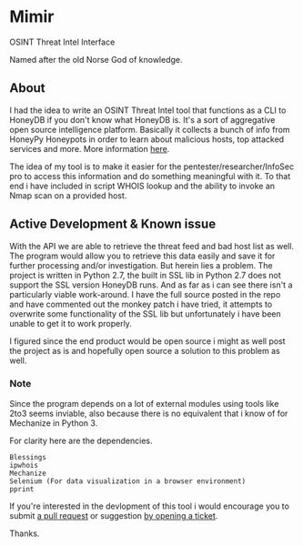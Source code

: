 # Mimir
OSINT Threat Intel Interface

Named after the old Norse God of knowledge.

## About
I had the idea to write an OSINT Threat Intel tool that functions as a CLI to HoneyDB if you don't know what HoneyDB is. It's a sort of aggregative open source intelligence platform. Basically it collects a bunch of info from HoneyPy Honeypots in order to learn about malicious hosts, top attacked services and more. More information [here](https://riskdiscovery.com/honeydb/#about). 

The idea of my tool is to make it easier for the pentester/researcher/InfoSec pro to access this information and do something meaningful with it. To that end i have included in script WHOIS lookup and the ability to invoke an Nmap scan on a provided host.

## Active Development & Known issue
With the API we are able to retrieve the threat feed and bad host list as well. The program would allow you to retrieve this data easily and save it for further processing and/or investigation. But herein lies a problem. The project is written in Python 2.7, the built in SSL lib in Python 2.7 does not support the SSL version HoneyDB runs. And as far as i can see there isn't a particularly viable work-around. I have the full source posted in the repo and have commented out the monkey patch i have tried, it attempts to overwrite some functionality of the SSL lib but unfortunately i have been unable to get it to work properly.

I figured since the end product would be open source i might as well post the project as is and hopefully open source a solution to this problem as well.

### Note
Since the program depends on a lot of external modules using tools like 2to3 seems inviable, also because there is no equivalent that i know of for Mechanize in Python 3.

For clarity here are the dependencies.

```
Blessings
ipwhois
Mechanize
Selenium (For data visualization in a browser environment)
pprint
```
If you're interested in the devlopment of this tool i would encourage you to submit [a pull request](https://github.com/NullArray/Mimir/pulls) or suggestion [by opening a ticket](https://github.com/NullArray/Mimir/issues).

Thanks.
